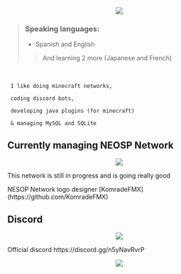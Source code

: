 <p align="center">
  <img src="https://cdn.discordapp.com/attachments/927690026614157342/1031914896725647420/NotLew_x.png">
</p>

> ### Speaking languages:
>    - Spanish and English
>
>> <p>  </p>
>> And learning 2 more (Japanese and French)
>> <p>  </p>
> <p>  </p>

ㅤ
<p><code> I like doing minecraft networks,</code></p>
<p><code> coding discord bots,</code></p> 
<p><code> developing java plugins (for minecraft)</code></p> 
<p><code> & managing MySQL and SQLite</code></p>

<p aling="center"> <h2>Currently managing NEOSP Network</h2> </p>
<p align="center">
  <img src="https://cdn.discordapp.com/attachments/927690026614157342/1031924597299347567/neosp.png">
</p>

This network is still in progress
and is going really good
<p>NESOP Network logo designer [KomradeFMX](https://github.com/KomradeFMX)</p>

## Discord
<p align="center">
  <img src="https://cdn.discordapp.com/attachments/927690026614157342/1031939426818994257/NotLewdDevelopment.png">
</p>
Official discord https://discord.gg/n5yNavRvrP
  


  
<p align="center">
  <img src="https://cdn.discordapp.com/attachments/927690026614157342/1031918827409244270/bar.png">
</p>